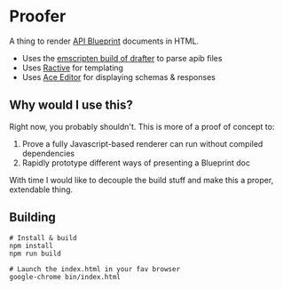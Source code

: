 # Proofer
A thing to render [API Blueprint](https://apiblueprint.org) documents in HTML.

* Uses the [emscripten build of drafter](https://github.com/apiaryio/drafter.js) to parse apib files
* Uses [Ractive](https://ractivejs.org/) for templating
* Uses [Ace Editor](https://github.com/ajaxorg/ace) for displaying schemas & responses

## Why would I use this?

Right now, you probably shouldn't. This is more of a proof of concept to:

1. Prove a fully Javascript-based renderer can run without compiled dependencies
2. Rapidly prototype different ways of presenting a Blueprint doc

With time I would like to decouple the build stuff and make this a proper,
extendable thing.

## Building

```
# Install & build
npm install
npm run build

# Launch the index.html in your fav browser
google-chrome bin/index.html
```
